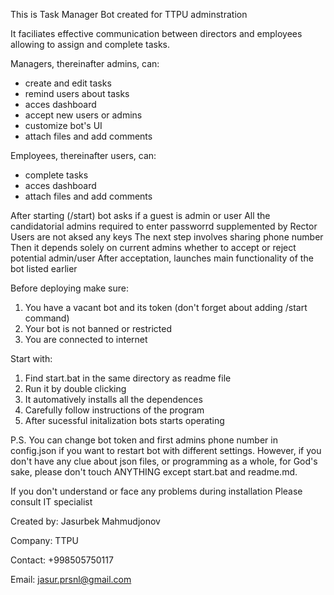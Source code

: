 This is Task Manager Bot created for TTPU adminstration


It faciliates effective communication between directors and employees 
allowing to assign and complete tasks.

Managers, thereinafter admins, can:
- create and edit tasks
- remind users about tasks
- acces dashboard
- accept new users or admins
- customize bot's UI
- attach files and add comments


Employees, thereinafter users, can:
- complete tasks
- acces dashboard
- attach files and add comments

After starting (/start) bot asks if a guest is admin or user
All the candidatorial admins required to enter passworrd supplemented by Rector
Users are not aksed any keys
The next step involves sharing phone number
Then it depends solely on current admins whether to accept or reject potential admin/user
After acceptation, launches main functionality of the bot listed earlier

Before deploying make sure:
1. You have a vacant bot and its token (don't forget about adding /start command)
2. Your bot is not banned or restricted
3. You are connected to internet

Start with:
1. Find start.bat in the same directory as readme file
2. Run it by double clicking
3. It automatively installs all the dependences
4. Carefully follow instructions of the program
5. After sucessful initalization bots starts operating

P.S. You can change bot token and first admins phone number
in config.json if you want to restart bot with different
settings. However, if you don't have any clue about json files,
or programming as a whole, for God's sake, please don't touch
ANYTHING except start.bat and readme.md.

If you don't understand or face any problems during installation
Please consult IT specialist


Created by: Jasurbek Mahmudjonov

Company: TTPU

Contact: +998505750117

Email: jasur.prsnl@gmail.com

